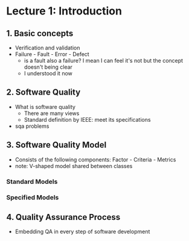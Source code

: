 # Lecture 1: Introduction

## 1. Basic concepts

- Verification and validation
- Failure - Fault - Error - Defect
  - is a fault also a failure? I mean I can feel it's not but the concept doesn't being clear
  - I understood it now

## 2. Software Quality

- What is software quality
  - There are many views
  - Standard definition by IEEE: meet its specifications
- sqa problems

## 3. Software Quality Model

- Consists of the following components: Factor - Criteria - Metrics
- note: V-shaped model shared between classes

### Standard Models

### Specified Models

## 4. Quality Assurance Process

- Embedding QA in every step of software development

